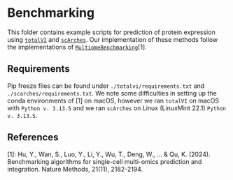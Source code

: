 # Benchmarking

This folder contains example scripts for prediction of protein expression using [`totalVI`](https://docs.scvi-tools.org/en/1.3.2/user_guide/models/totalvi.html) and [`scArches`](https://docs.scarches.org/en/latest/#). Our implementation of these methods follow the implementations of [`MultiomeBenchmarking`](https://github.com/QuKunLab/MultiomeBenchmarking)[1].

## Requirements
Pip freeze files can be found under `./totalvi/requirements.txt` and `./scarches/requirements.txt`. We note some difficulties in setting up the conda environments of [1] on macOS, however we ran `totalVI` on macOS with `Python v. 3.13.5` and we ran `scArches` on Linux (LinuxMint 22.1) `Python v. 3.13.5`. 

## References
[1]: Hu, Y., Wan, S., Luo, Y., Li, Y., Wu, T., Deng, W., ... & Qu, K. (2024). Benchmarking algorithms for single-cell multi-omics prediction and integration. Nature Methods, 21(11), 2182-2194.
